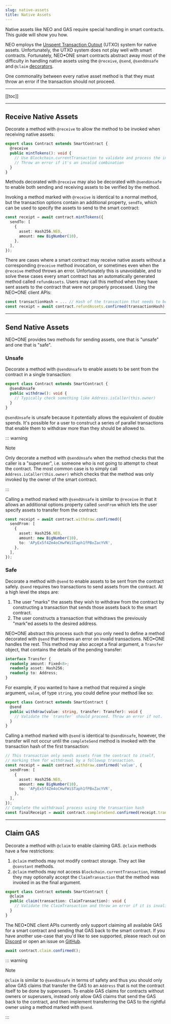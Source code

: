 ```yaml
---
slug: native-assets
title: Native Assets
---
```


Native assets like NEO and GAS require special handling in smart contracts. This guide will show you how.

NEO employs the [Unspent Transaction Output](https://en.wikipedia.org/wiki/Unspent_transaction_output) (UTXO) system for native assets. Unfortunately, the UTXO system does not play well with smart contracts. Fortunately, NEO•ONE smart contracts abstract away most of the difficulty in handling native assets using the `@receive`, `@send`, `@sendUnsafe` and `@claim` [decorators](https://www.typescriptlang.org/docs/handbook/decorators.html).

One commonality between every native asset method is that they must throw an error if the transaction should not proceed.

---

[[toc]]

---

## Receive Native Assets

Decorate a method with `@receive` to allow the method to be invoked when receiving native assets:

```typescript
export class Contract extends SmartContract {
  @receive
  public mintTokens(): void {
    // Use Blockchain.currentTransaction to validate and process the inputs/outputs.
    // Throw an error if it's an invalid combination
  }
}
```

Methods decorated with `@receive` may also be decorated with `@sendUnsafe` to enable both sending and receiving assets to be verified by the method.

Invoking a method marked with `@receive` is identical to a normal method, but the transaction options contain an additional property, `sendTo`, which can be used to specify the assets to send to the smart contract:

```typescript
const receipt = await contract.mintTokens({
  sendTo: [
    {
      asset: Hash256.NEO,
      amount: new BigNumber(10),
    },
  ],
});
```

There are cases where a smart contract may receive native assets without a corresponding `@receive` method invocation, or sometimes even when the `@receive` method throws an error. Unfortunately this is unavoidable, and to solve these cases every smart contract has an automatically generated method called `refundAssets`. Users may call this method when they have sent assets to the contract that were not properly processed. Using the NEO•ONE client APIs:

```typescript
const transactionHash = ... // Hash of the transaction that needs to be refunded
const receipt = await contract.refundAssets.confirmed(transactionHash);
```

---

## Send Native Assets

NEO•ONE provides two methods for sending assets, one that is "unsafe" and one that is "safe".

### Unsafe

Decorate a method with `@sendUnsafe` to enable assets to be sent from the contract in a single transaction:

```typescript
export class Contract extends SmartContract {
  @sendUnsafe
  public withdraw(): void {
    // Typically check something like Address.isCaller(this.owner)
  }
}
```

`@sendUnsafe` is unsafe because it potentially allows the equivalent of double spends. It's possible for a user to construct a series of parallel transactions that enable them to withdraw more than they should be allowed to.

::: warning

Note

Only decorate a method with `@sendUnsafe` when the method checks that the caller is a "superuser", i.e. someone who is not going to attempt to cheat the contract. The most common case is to simply call `Address.isCaller(this.owner)` which checks that the method was only invoked by the owner of the smart contract.

:::

Calling a method marked with `@sendUnsafe` is similar to `@receive` in that it allows an additional options property called `sendFrom` which lets the user specify assets to transfer from the contract:

```typescript
const receipt = await contract.withdraw.confirmed({
  sendFrom: [
    {
      asset: Hash256.NEO,
      amount: new BigNumber(10),
      to: 'APyEx5f4Zm4oCHwFWiSTaph1fPBxZacYVR',
    },
  ],
});
```

### Safe

Decorate a method with `@send` to enable assets to be sent from the contract safely. `@send` requires two transactions to send assets from the contract. At a high level the steps are:

1. The user "marks" the assets they wish to withdraw from the contract by constructing a transaction that sends those assets back to the smart contract.
2. The user constructs a transaction that withdraws the previously "mark"ed assets to the desired address.

NEO•ONE abstract this process such that you only need to define a method decorated with `@send` that throws an error on invalid transactions. NEO•ONE handles the rest. This method may also accept a final argument, a `Transfer` object, that contains the details of the pending transfer:

```typescript
interface Transfer {
  readonly amount: Fixed<8>;
  readonly asset: Hash256;
  readonly to: Address;
}
```

For example, if you wanted to have a method that required a single argument, `value`, of type `string`, you could define your method like so:

```typescript
export class Contract extends SmartContract {
  @send
  public withdraw(value: string, transfer: Transfer): void {
    // Validate the `transfer` should proceed. Throw an error if not.
  }
}
```

Calling a method marked with `@send` is identical to `@sendUnsafe`, however, the transfer will not occur until the `completeSend` method is invoked with the transaction hash of the first transaction:

```typescript
// This transaction only sends assets from the contract to itself,
// marking them for withdrawal by a followup transaction.
const receipt = await contract.withdraw.confirmed('value', {
  sendFrom: [
    {
      asset: Hash256.NEO,
      amount: new BigNumber(10),
      to: 'APyEx5f4Zm4oCHwFWiSTaph1fPBxZacYVR',
    },
  ],
});
// Complete the withdrawal process using the transaction hash
const finalReceipt = await contract.completeSend.confirmed(receipt.transaction.hash);
```

---

## Claim GAS

Decorate a method with `@claim` to enable claiming GAS. `@claim` methods have a few restrictions:

1. `@claim` methods may not modify contract storage. They act like `@constant` methods.
2. `@claim` methods may not access `Blockchain.currentTransaction`, instead they may optionally accept the `ClaimTransaction` that the method was invoked in as the final argument.

```typescript
export class Contract extends SmartContract {
  @claim
  public claim(transaction: ClaimTransaction): void {
    // Validate the ClaimTransaction and throw an error if it is invalid
  }
}
```

The NEO•ONE client APIs currently only support claiming all available GAS for a smart contract and sending that GAS back to the smart contract. If you have another use-case that you'd like to see supported, please reach out on [Discord](https://discordapp.com/invite/S86PqDE) or open an issue on [GitHub](https://github.com/neo-one-suite/neo-one/issues/new).

```typescript
await contract.claim.confirmed();
```

::: warning

Note

`@claim` is similar to `@sendUnsafe` in terms of safety and thus you should only allow GAS claims that transfer the GAS to an `Address` that is not the contract itself to be done by superusers. To enable GAS claims for contracts without owners or superusers, instead only allow GAS claims that send the GAS back to the contract, and then implement transferring the GAS to the rightful owner using a method marked with `@send`.

:::
